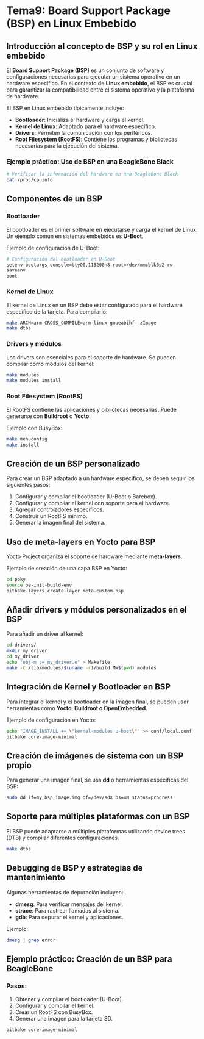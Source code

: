 # Tema9: Board Support Package (BSP) en Linux Embebido

## **Introducción al concepto de BSP y su rol en Linux embebido**
El **Board Support Package (BSP)** es un conjunto de software y configuraciones necesarias para ejecutar un sistema operativo en un hardware específico. En el contexto de **Linux embebido**, el BSP es crucial para garantizar la compatibilidad entre el sistema operativo y la plataforma de hardware.

El BSP en Linux embebido típicamente incluye:
- **Bootloader**: Inicializa el hardware y carga el kernel.
- **Kernel de Linux**: Adaptado para el hardware específico.
- **Drivers**: Permiten la comunicación con los periféricos.
- **Root Filesystem (RootFS)**: Contiene los programas y bibliotecas necesarias para la ejecución del sistema.

### **Ejemplo práctico**: Uso de BSP en una BeagleBone Black

```bash
# Verificar la información del hardware en una BeagleBone Black
cat /proc/cpuinfo
``` 

## **Componentes de un BSP**
### **Bootloader**
El bootloader es el primer software en ejecutarse y carga el kernel de Linux. Un ejemplo común en sistemas embebidos es **U-Boot**.

Ejemplo de configuración de U-Boot:
```bash
# Configuración del bootloader en U-Boot
setenv bootargs console=ttyO0,115200n8 root=/dev/mmcblk0p2 rw
saveenv
boot
```

### **Kernel de Linux**
El kernel de Linux en un BSP debe estar configurado para el hardware específico de la tarjeta. Para compilarlo:
```bash
make ARCH=arm CROSS_COMPILE=arm-linux-gnueabihf- zImage
make dtbs
```

### **Drivers y módulos**
Los drivers son esenciales para el soporte de hardware. Se pueden compilar como módulos del kernel:
```bash
make modules
make modules_install
```

### **Root Filesystem (RootFS)**
El RootFS contiene las aplicaciones y bibliotecas necesarias. Puede generarse con **Buildroot** o **Yocto**.

Ejemplo con BusyBox:
```bash
make menuconfig
make install
```

## **Creación de un BSP personalizado**
Para crear un BSP adaptado a un hardware específico, se deben seguir los siguientes pasos:
1. Configurar y compilar el bootloader (U-Boot o Barebox).
2. Configurar y compilar el kernel con soporte para el hardware.
3. Agregar controladores específicos.
4. Construir un RootFS mínimo.
5. Generar la imagen final del sistema.

## **Uso de meta-layers en Yocto para BSP**
Yocto Project organiza el soporte de hardware mediante **meta-layers**.

Ejemplo de creación de una capa BSP en Yocto:
```bash
cd poky
source oe-init-build-env
bitbake-layers create-layer meta-custom-bsp
```

## **Añadir drivers y módulos personalizados en el BSP**
Para añadir un driver al kernel:
```bash
cd drivers/
mkdir my_driver
cd my_driver
echo "obj-m := my_driver.o" > Makefile
make -C /lib/modules/$(uname -r)/build M=$(pwd) modules
```

## **Integración de Kernel y Bootloader en BSP**
Para integrar el kernel y el bootloader en la imagen final, se pueden usar herramientas como **Yocto, Buildroot o OpenEmbedded**.

Ejemplo de configuración en Yocto:
```bash
echo "IMAGE_INSTALL += \"kernel-modules u-boot\"" >> conf/local.conf
bitbake core-image-minimal
```

## **Creación de imágenes de sistema con un BSP propio**
Para generar una imagen final, se usa **dd** o herramientas específicas del BSP:
```bash
sudo dd if=my_bsp_image.img of=/dev/sdX bs=4M status=progress
```

## **Soporte para múltiples plataformas con un BSP**
El BSP puede adaptarse a múltiples plataformas utilizando device trees (DTB) y compilar diferentes configuraciones.
```bash
make dtbs
```

## **Debugging de BSP y estrategias de mantenimiento**
Algunas herramientas de depuración incluyen:
- **dmesg**: Para verificar mensajes del kernel.
- **strace**: Para rastrear llamadas al sistema.
- **gdb**: Para depurar el kernel y aplicaciones.

Ejemplo:
```bash
dmesg | grep error
```

## **Ejemplo práctico: Creación de un BSP para BeagleBone**
### **Pasos**:
1. Obtener y compilar el bootloader (U-Boot).
2. Configurar y compilar el kernel.
3. Crear un RootFS con BusyBox.
4. Generar una imagen para la tarjeta SD.

```bash
bitbake core-image-minimal
```

